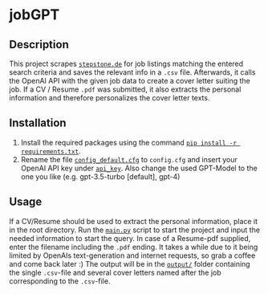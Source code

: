 # jobGPT

## Description

This project scrapes [`stepstone.de`](https://www.stepstone.de) for job listings matching the entered search criteria and saves the relevant info in a `.csv` file. Afterwards, it calls the OpenAI API with the given job data to create a cover letter suiting the job. If a CV / Resume `.pdf` was submitted, it also extracts the personal information and therefore personalizes the cover letter texts.

## Installation

1. Install the required packages using the command [`pip install -r requirements.txt`](requirements.txt).
2. Rename the file [`config_default.cfg`](config_default.cfg) to `config.cfg` and insert your OpenAI API key under [`api_key`](config_default.cfg). Also change the used GPT-Model to the one you like (e.g. gpt-3.5-turbo [default], gpt-4)

## Usage

If a CV/Resume should be used to extract the personal information, place it in the root directory. Run the [`main.py`](main.py) script to start the project and input the needed information to start the query. In case of a Resume-pdf supplied, enter the filename including the `.pdf` ending. It takes a while due to it being limited by OpenAIs text-generation and internet requests, so grab a coffee and come back later :) The output will be in the [`output/`](/output/) folder containing the single `.csv`-file and several cover letters named after the job corresponding to the `.csv`-file.
